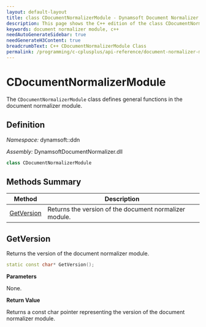 ```yaml
---
layout: default-layout
title: class CDocumentNormalizerModule - Dynamsoft Document Normalizer Classes
description: This page shows the C++ edition of the class CDocumentNormalizerModule in Document Normalizer Module.
keywords: document normalizer module, c++
needAutoGenerateSidebar: true
needGenerateH3Content: true
breadcrumbText: C++ CDocumentNormalizerModule Class
permalink: /programming/c-cplusplus/api-reference/document-normalizer-module.html
---
```


# CDocumentNormalizerModule

The `CDocumentNormalizerModule` class defines general functions in the document normalizer module.

## Definition

*Namespace:* dynamsoft::ddn

*Assembly:* DynamsoftDocumentNormalizer.dll

```cpp
class CDocumentNormalizerModule 
```

## Methods Summary

| Method                                                    | Description                                        |
| --------------------------------------------------------- | -------------------------------------------------- |
| [GetVersion](#getversion)                                     | Returns the version of the document normalizer module. |

## GetVersion

Returns the version of the document normalizer module.

```cpp
static const char* GetVersion();
```

**Parameters**

None.

**Return Value**

Returns a const char pointer representing the version of the document normalizer module.
